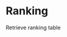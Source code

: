 #  Ranking

Retrieve ranking table

<api-endpoint openapi-path="../../../spec.yaml" method="GET" endpoint="/table"/>